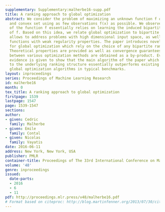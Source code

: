 ```yaml
---
supplementary: Supplementary:malherbe16-supp.pdf
title: A ranking approach to global optimization
abstract: We consider the problem of maximizing an unknown function f over a compact
  and convex set using as few observations f(x) as possible. We observe that the optimization
  of the function f essentially relies on learning the induced bipartite ranking rule
  of f. Based on this idea, we relate global optimization to bipartite ranking which
  allows to address problems with high dimensional input space, as well as cases of
  functions with weak regularity properties. The paper introduces novel meta-algorithms
  for global optimization which rely on the choice of any bipartite ranking method.
  Theoretical properties are provided as well as convergence guarantees and equivalences
  between various optimization methods are obtained as a by-product. Eventually, numerical
  evidence is given to show that the main algorithm of the paper which adapts empirically
  to the underlying ranking structure essentially outperforms existing state-of-the-art
  global optimization algorithms in typical benchmarks.
layout: inproceedings
series: Proceedings of Machine Learning Research
id: malherbe16
month: 0
tex_title: A ranking approach to global optimization
firstpage: 1539
lastpage: 1547
page: 1539-1547
sections: 
author:
- given: Cedric
  family: Malherbe
- given: Emile
  family: Contal
- given: Nicolas
  family: Vayatis
date: 2016-06-11
address: New York, New York, USA
publisher: PMLR
container-title: Proceedings of The 33rd International Conference on Machine Learning
volume: '48'
genre: inproceedings
issued:
  date-parts:
  - 2016
  - 6
  - 11
pdf: http://proceedings.mlr.press/v48/malherbe16.pdf
# Format based on citeproc: http://blog.martinfenner.org/2013/07/30/citeproc-yaml-for-bibliographies/
---
```

